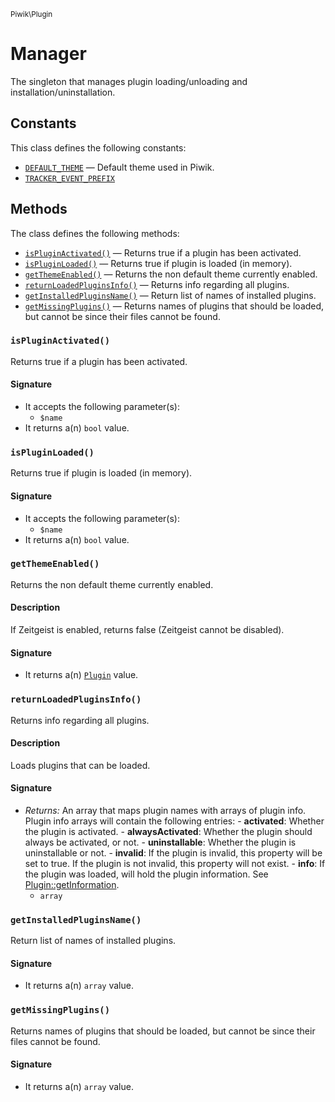 <small>Piwik\Plugin</small>

Manager
=======

The singleton that manages plugin loading/unloading and installation/uninstallation.


Constants
---------

This class defines the following constants:

- [`DEFAULT_THEME`](#DEFAULT_THEME) &mdash; Default theme used in Piwik.
- [`TRACKER_EVENT_PREFIX`](#TRACKER_EVENT_PREFIX)

Methods
-------

The class defines the following methods:

- [`isPluginActivated()`](#isPluginActivated) &mdash; Returns true if a plugin has been activated.
- [`isPluginLoaded()`](#isPluginLoaded) &mdash; Returns true if plugin is loaded (in memory).
- [`getThemeEnabled()`](#getThemeEnabled) &mdash; Returns the non default theme currently enabled.
- [`returnLoadedPluginsInfo()`](#returnLoadedPluginsInfo) &mdash; Returns info regarding all plugins.
- [`getInstalledPluginsName()`](#getInstalledPluginsName) &mdash; Return list of names of installed plugins.
- [`getMissingPlugins()`](#getMissingPlugins) &mdash; Returns names of plugins that should be loaded, but cannot be since their files cannot be found.

<a name="ispluginactivated" id="ispluginactivated"></a>
### `isPluginActivated()`

Returns true if a plugin has been activated.

#### Signature

- It accepts the following parameter(s):
    - `$name`
- It returns a(n) `bool` value.

<a name="ispluginloaded" id="ispluginloaded"></a>
### `isPluginLoaded()`

Returns true if plugin is loaded (in memory).

#### Signature

- It accepts the following parameter(s):
    - `$name`
- It returns a(n) `bool` value.

<a name="getthemeenabled" id="getthemeenabled"></a>
### `getThemeEnabled()`

Returns the non default theme currently enabled.

#### Description

If Zeitgeist is enabled, returns false (Zeitgeist cannot be disabled).

#### Signature

- It returns a(n) [`Plugin`](../../Piwik/Plugin.md) value.

<a name="returnloadedpluginsinfo" id="returnloadedpluginsinfo"></a>
### `returnLoadedPluginsInfo()`

Returns info regarding all plugins.

#### Description

Loads plugins that can be loaded.

#### Signature

- _Returns:_ An array that maps plugin names with arrays of plugin info. Plugin info arrays will contain the following entries: - **activated**: Whether the plugin is activated. - **alwaysActivated**: Whether the plugin should always be activated, or not. - **uninstallable**: Whether the plugin is uninstallable or not. - **invalid**: If the plugin is invalid, this property will be set to true. If the plugin is not invalid, this property will not exist. - **info**: If the plugin was loaded, will hold the plugin information. See [Plugin::getInformation](#).
    - `array`

<a name="getinstalledpluginsname" id="getinstalledpluginsname"></a>
### `getInstalledPluginsName()`

Return list of names of installed plugins.

#### Signature

- It returns a(n) `array` value.

<a name="getmissingplugins" id="getmissingplugins"></a>
### `getMissingPlugins()`

Returns names of plugins that should be loaded, but cannot be since their files cannot be found.

#### Signature

- It returns a(n) `array` value.

